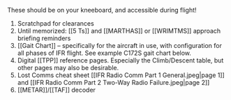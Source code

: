 These should be on your kneeboard, and accessible during flight!

1. Scratchpad for clearances
2. Until memorized: [[5 Ts]] and [[MARTHAS]] or [[WRIMTMS]] approach briefing reminders
3. [[Gait Chart]] – specifically for the aircraft in use, with configuration for all phases of IFR flight. See example C172S gait chart below.
4. Digital [[TPP]] reference pages. Especially the Climb/Descent table, but other pages may also be desirable.
5. Lost Comms cheat sheet [[IFR Radio Comm Part 1 General.jpeg|page 1]] and [[IFR Radio Comm Part 2 Two-Way Radio Failure.jpeg|page 2]]
6. [[METAR]]/[[TAF]] decoder